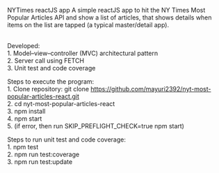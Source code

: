 

NYTimes reactJS app A simple reactJS app to hit the NY Times Most Popular Articles API and show a list of articles, that shows details when items on the list are tapped (a typical master/detail app).

<br/>
Developed: <br/>
    1. Model–view–controller (MVC) architectural pattern  <br/>
    2. Server call using FETCH <br/>
    3. Unit test and code coverage <br/>

Steps to execute the program: <br/>
    1. Clone repository: git clone https://github.com/mayuri2392/nyt-most-popular-articles-react.git <br/>
    2. cd nyt-most-popular-articles-react <br/>
    3. npm install <br/>
    4. npm start <br/>
    5. (if error, then run SKIP_PREFLIGHT_CHECK=true npm start) <br/>	
       
Steps to run unit test and code coverage: <br/>
    1. npm test <br/>
    2. npm run test:coverage <br/>
    3. npm run test:update <br/>

